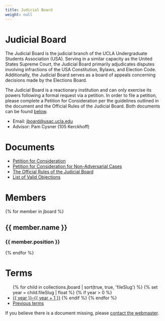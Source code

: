 ```yaml
---
title: Judicial Board
weight: null
---
```


# Judicial Board

The Judicial Board is the judicial branch of the UCLA Undergraduate Students Association (USA). Serving in a similar capacity as the United States Supreme Court, the Judicial Board primarily adjudicates disputes involving infractions of the USA Constitution, Bylaws, and Election Code. Additionally, the Judicial Board serves as a board of appeals concerning decisions made by the Elections Board.

The Judicial Board is a reactionary institution and can only exercise its powers following a formal request via a petition. In order to file a petition, please complete a Petition for Consideration per the guidelines outlined in the document and the Official Rules of the Judicial Board. Both documents can be found [below](#documents).

- Email: <jboard@usac.ucla.edu>
- Advisor: Pam Cysner (105 Kerckhoff)

# Documents

- [Petition for Consideration](/docs/Petition%20for%20Consideration.docx)
- [Petition for Consideration for Non-Adversarial Cases](/docs/Petition%20for%20Consideration%20(NA).docx)
- [The Official Rules of the Judicial Board](/docs/Official%20Rules%20of%20the%20Judicial%20Board.pdf)
- [List of Valid Objections](/docs/ObjectionList.pdf)

# Members

<div class="people">

{% for member in jboard %}
<section>
<main>

## {{ member.name }}
### {{ member.position }}

</main>
</section>
{% endfor %}

</div>

# Terms

<ul>
{% for child in collections.jboard | sort(true, true, 'fileSlug') %}
{% set year = child.fileSlug | float %}
{% if year > 0 %}
<li><a href="{{ child.url }}">{{ year }}&ndash;{{ year + 1 }}</a>
{% endif %}
{% endfor %}
<li><a href="old">Previous terms</a>
</ul>

If you believe there is a document missing, please [contact the webmaster](mailto:usacwebmaster@asucla.ucla.edu).
